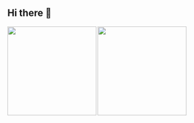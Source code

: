 ## Hi there 👋

<div>
    <img height = "200em" align = "left" src = "https://github-readme-stats.vercel.app/api?username=HelmoFilho&show_icons=true&theme=merko">
    <img height = "200em" src = "https://github-readme-stats.vercel.app/api/top-langs/?username=HelmoFilho&layout=compact&show_icons=true&theme=merko">    
</div>
